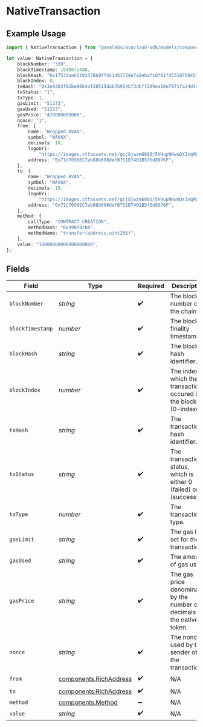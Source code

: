 # NativeTransaction

## Example Usage

```typescript
import { NativeTransaction } from "@avalabs/avacloud-sdk/models/components";

let value: NativeTransaction = {
    blockNumber: "339",
    blockTimestamp: 1648672486,
    blockHash: "0x17533aeb5193378b9ff441d61728e7a2ebaf10f61fd5310759451627dfca2e7c",
    blockIndex: 0,
    txHash: "0x3e9303f81be00b4af28515dab7b914bf3dbff209ea10e7071fa24d4af0a112d4",
    txStatus: "1",
    txType: 1,
    gasLimit: "51373",
    gasUsed: "51373",
    gasPrice: "470000000000",
    nonce: "1",
    from: {
        name: "Wrapped AVAX",
        symbol: "WAVAX",
        decimals: 18,
        logoUri:
            "https://images.ctfassets.net/gcj8jwzm6086/5VHupNKwnDYJvqMENeV7iJ/fdd6326b7a82c8388e4ee9d4be7062d4/avalanche-avax-logo.svg",
        address: "0x71C7656EC7ab88b098defB751B7401B5f6d8976F",
    },
    to: {
        name: "Wrapped AVAX",
        symbol: "WAVAX",
        decimals: 18,
        logoUri:
            "https://images.ctfassets.net/gcj8jwzm6086/5VHupNKwnDYJvqMENeV7iJ/fdd6326b7a82c8388e4ee9d4be7062d4/avalanche-avax-logo.svg",
        address: "0x71C7656EC7ab88b098defB751B7401B5f6d8976F",
    },
    method: {
        callType: "CONTRACT_CREATION",
        methodHash: "0xa9059cbb",
        methodName: "transfer(address,uint256)",
    },
    value: "10000000000000000000",
};
```

## Fields

| Field                                                                    | Type                                                                     | Required                                                                 | Description                                                              | Example                                                                  |
| ------------------------------------------------------------------------ | ------------------------------------------------------------------------ | ------------------------------------------------------------------------ | ------------------------------------------------------------------------ | ------------------------------------------------------------------------ |
| `blockNumber`                                                            | *string*                                                                 | :heavy_check_mark:                                                       | The block number on the chain.                                           | 339                                                                      |
| `blockTimestamp`                                                         | *number*                                                                 | :heavy_check_mark:                                                       | The block finality timestamp.                                            | 1648672486                                                               |
| `blockHash`                                                              | *string*                                                                 | :heavy_check_mark:                                                       | The block hash identifier.                                               | 0x17533aeb5193378b9ff441d61728e7a2ebaf10f61fd5310759451627dfca2e7c       |
| `blockIndex`                                                             | *number*                                                                 | :heavy_check_mark:                                                       | The index at which the transaction occured in the block (0-indexed).     | 0                                                                        |
| `txHash`                                                                 | *string*                                                                 | :heavy_check_mark:                                                       | The transaction hash identifier.                                         | 0x3e9303f81be00b4af28515dab7b914bf3dbff209ea10e7071fa24d4af0a112d4       |
| `txStatus`                                                               | *string*                                                                 | :heavy_check_mark:                                                       | The transaction status, which is either 0 (failed) or 1 (successful).    | 1                                                                        |
| `txType`                                                                 | *number*                                                                 | :heavy_check_mark:                                                       | The transaction type.                                                    | 1                                                                        |
| `gasLimit`                                                               | *string*                                                                 | :heavy_check_mark:                                                       | The gas limit set for the transaction.                                   | 51373                                                                    |
| `gasUsed`                                                                | *string*                                                                 | :heavy_check_mark:                                                       | The amount of gas used.                                                  | 51373                                                                    |
| `gasPrice`                                                               | *string*                                                                 | :heavy_check_mark:                                                       | The gas price denominated by the number of decimals of the native token. | 470000000000                                                             |
| `nonce`                                                                  | *string*                                                                 | :heavy_check_mark:                                                       | The nonce used by the sender of the transaction.                         | 1                                                                        |
| `from`                                                                   | [components.RichAddress](../../models/components/richaddress.md)         | :heavy_check_mark:                                                       | N/A                                                                      |                                                                          |
| `to`                                                                     | [components.RichAddress](../../models/components/richaddress.md)         | :heavy_check_mark:                                                       | N/A                                                                      |                                                                          |
| `method`                                                                 | [components.Method](../../models/components/method.md)                   | :heavy_minus_sign:                                                       | N/A                                                                      |                                                                          |
| `value`                                                                  | *string*                                                                 | :heavy_check_mark:                                                       | N/A                                                                      | 10000000000000000000                                                     |